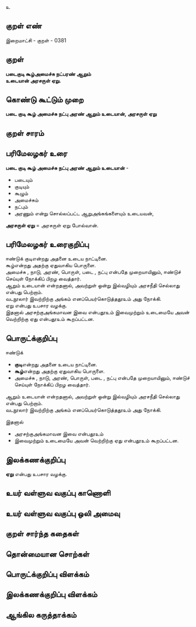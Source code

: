 உ

## குறள் எண் 

இறைமாட்சி - குறள் - 0381   

## குறள் 

**படைகுடி கூழ்அமைச்சு நட்பரண் ஆறும்  
உடையான் அரசருள் ஏறு.**

## கொண்டு கூட்டும் முறை

**படை குடி கூழ் அமைச்சு நட்பு அரண் ஆறும் உடையான், அரசருள் ஏறு**

## குறள் சாரம் 


## பரிமேலழகர் உரை

**படை குடி கூழ் அமைச்சு நட்பு அரண் ஆறும் உடையான்** -   
* படையும்  
* குடியும்  
* கூழும்  
* அமைச்சும்  
* நட்பும்  
* அரணும் என்று சொல்லப்பட்ட ஆறுஅங்கங்களையும் உடையவன்,  

**அரசருள் ஏறு** = அரசருள் ஏறு போல்வான்.  

## பரிமேலழகர் உரைகுறிப்பு   

ஈண்டுக் குடிஎன்றது அதனை உடைய நாட்டினை.  
கூழ்என்றது அதற்கு ஏதுவாகிய பொருளை.  
அமைச்சு , நாடு, அரண், பொருள், படை , நட்பு என்பதே முறையாயினும், ஈண்டுச் செய்யுள் நோக்கிப் பிறழ வைத்தார்.  
ஆறும் உடையான் என்றதனால், அவற்றுள் ஒன்று இல்வழியும் அரசநீதி செல்லாது என்பது பெற்றாம்.  
வடநூலார் இவற்றிற்கு அங்கம் எனப்பெயர்கொடுத்ததூஉம் அது நோக்கி.   
ஏறு என்பது உபசார வழக்கு.  
இதனால் அரசற்குஅங்கமாவன இவை என்பதூஉம் இவைமுற்றும் உடைமையே அவன் வெற்றிற்கு ஏது என்பதூஉம் கூறப்பட்டன.    

## பொருட்க்குறிப்பு 

ஈண்டுக்  
* **குடி**என்றது அதனை உடைய நாட்டினை.  
* **கூழ்**என்றது அதற்கு ஏதுவாகிய பொருளை.  
* அமைச்சு , நாடு, அரண், பொருள், படை , நட்பு என்பதே முறையாயினும், ஈண்டுச் செய்யுள் நோக்கிப் பிறழ வைத்தார்.  

ஆறும் உடையான் என்றதனால், அவற்றுள் ஒன்று இல்வழியும் அரசநீதி செல்லாது என்பது பெற்றாம்.  
வடநூலார் இவற்றிற்கு அங்கம் எனப்பெயர்கொடுத்ததூஉம் அது நோக்கி.   

இதனால்   
* அரசற்குஅங்கமாவன இவை என்பதூஉம்   
* இவைமுற்றும் உடைமையே அவன் வெற்றிற்கு ஏது என்பதூஉம் கூறப்பட்டன.  

## இலக்கணக்குறிப்பு  

**ஏறு** என்பது உபசார வழக்கு.   

## உயர் வள்ளுவ வகுப்பு காணொளி


## உயர் வள்ளுவ வகுப்பு ஒலி அமைவு 

 
## குறள் சார்ந்த கதைகள் 


## தொன்மையான சொற்கள்


## பொருட்க்குறிப்பு விளக்கம்


## இலக்கணக்குறிப்பு விளக்கம்


## ஆங்கில கருத்தாக்கம் 


